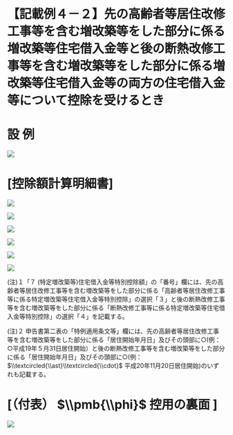 # 【記載例４－２】先の高齢者等居住改修工事等を含む増改築等をした部分に係る増改築等住宅借入金等と後の断熱改修工事等を含む増改築等をした部分に係る増改築等住宅借入金等の両方の住宅借入金等について控除を受けるとき

# 設 例

![](https://www.nta.go.jp/tmp/49b324e8-b340-4e85-b5bd-3fe5c4b90300/images/6584956aaa2e81af37ff2b1f128c95528f2640640e9f5aada7b4ffe9788335f6.jpg)

# \[控除額計算明細書\]

![](https://www.nta.go.jp/tmp/49b324e8-b340-4e85-b5bd-3fe5c4b90300/images/1192d7da7fdd2a7fe075c6aaee24c50ffeb7c58fada13d6d9af968368740315c.jpg)

![](https://www.nta.go.jp/tmp/49b324e8-b340-4e85-b5bd-3fe5c4b90300/images/8915dd6b63b7850bfe3d28a777f93f2a9a6c1a809ab41f4179a3162b4981b74c.jpg)

![](https://www.nta.go.jp/tmp/49b324e8-b340-4e85-b5bd-3fe5c4b90300/images/031f473c76044343777b647fedaa37b86564c31bdd48cf1ae7534b2ac6651770.jpg)

![](https://www.nta.go.jp/tmp/49b324e8-b340-4e85-b5bd-3fe5c4b90300/images/0ab0019d81ac838c9ab091019f0b623db140bdaaef6d92ecc055e28437675ff0.jpg)

![](https://www.nta.go.jp/tmp/49b324e8-b340-4e85-b5bd-3fe5c4b90300/images/7c4fd37f9367fd0c2162617b498e92df01058ad8ed02b9750d1bc04fbfa1882c.jpg)

![](https://www.nta.go.jp/tmp/49b324e8-b340-4e85-b5bd-3fe5c4b90300/images/cae48c80380a669769cd68ad92305bb934370207d969c48cf3931776abe06319.jpg)

(注)１「７ (特定増改築等)住宅借入金等特別控除額」の「番号」欄には、先の高齢者等居住改修工事等を含む増改築等をした部分に係る「高齢者等居住改修工事等に係る特定増改築等住宅借入金等特別控除」の選択「３」と後の断熱改修工事等を含む増改築等をした部分に係る「断熱改修工事等に係る特定増改築等住宅借入金等特別控除」の選択「４」を記載する。

(注)２ 申告書第二表の「特例適用条文等」欄には、先の高齢者等居住改修工事等を含む増改築等をした部分に係る「居住開始年月日」及びその頭部に○(例：○平成19年５月31日居住開始）と後の断熱改修工事等を含む増改築等をした部分に係る「居住開始年月日」及びその頭部に○(例： $\\textcircled{\\ast}\\textcircled{\\cdot}$ 平成20年11月20日居住開始)のいずれも記載する。

# \[（付表） $\\pmb{\\phi}$ 控用の裏面 \]

![](https://www.nta.go.jp/tmp/49b324e8-b340-4e85-b5bd-3fe5c4b90300/images/c4deed08d7a8554958945b020b135cc6efa3d547d9c5e8655e40ba8eb27ef86f.jpg)